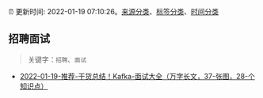 :alarm_clock: 更新时间: 2022-01-19 07:10:26。[来源分类](../README.md)、[标签分类](../TAGS.md)、[时间分类](../TIMELINE.md)

## 招聘面试


> 关键字：`招聘`、`面试`



- [2022-01-19-推荐-干货总结！Kafka-面试大全（万字长文，37-张图，28-个知识点）](https://toutiao.io/k/f9qe7be) 